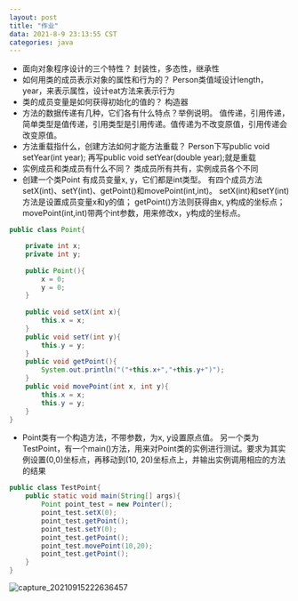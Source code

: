 ```yaml
---
layout: post
title: "作业"
data: 2021-8-9 23:13:55 CST
categories: java
---
```

* 面向对象程序设计的三个特性？
封装性，多态性，继承性
* 如何用类的成员表示对象的属性和行为的？
Person类值域设计length，year，来表示属性，设计eat方法来表示行为
* 类的成员变量是如何获得初始化的值的？
构造器
* 方法的数据传递有几种，它们各有什么特点？举例说明。
值传递，引用传递，简单类型是值传递，引用类型是引用传递。值传递为不改变原值，引用传递会改变原值。
* 方法重载指什么，创建方法如何才能方法重载？
Person下写public void setYear(int year); 再写public void setYear(double year);就是重载
* 实例成员和类成员有什么不同？
 类成员所有共有，实例成员各个不同
* 创建一个类Point
有成员变量x, y，它们都是int类型。
有四个成员方法setX(int)、setY(int)、getPoint()和movePoint(int,int)。
setX(int)和setY(int)方法是设置成员变量x和y的值；
getPoint()方法则获得由x, y构成的坐标点；
movePoint(int,int)带两个int参数，用来修改x，y构成的坐标点。
```java
public class Point{

    private int x;
    private int y;
    
    public Point(){
        x = 0;
        y = 0;
    }
    
    public void setX(int x){
        this.x = x;
    }
    public void setY(int y){
        this.y = y;
    }
    public void getPoint(){
        System.out.println("("+this.x+","+this.y+")");
    }
    public void movePoint(int x, int y){
        this.x = x;
        this.y = y;
    }
}
```
* Point类有一个构造方法，不带参数，为x, y设置原点值。
另一个类为TestPoint，有一个main()方法，用来对Point类的实例进行测试。要求为其实例设置(0,0)坐标点，再移动到(10, 20)坐标点上，并输出实例调用相应的方法的结果
```java
public class TestPoint{
    public static void main(String[] args){
        Point point_test = new Pointer();
        point_test.setX(0);
        point_test.getPoint();
        point_test.setY(0);
        point_test.getPoint();
        point_test.movePoint(10,20);
        point_test.getPoint();
    }
}

```

![capture_20210915222636457](D:\SoftwareData\Nutstore\Cloud\我的坚果云\1_Work\material\capture_20210915222636457.bmp)
